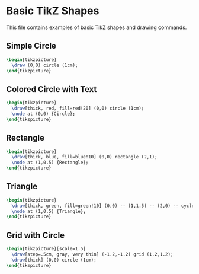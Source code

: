 # Basic TikZ Shapes

This file contains examples of basic TikZ shapes and drawing commands.

## Simple Circle

```tikz
\begin{tikzpicture}
  \draw (0,0) circle (1cm);
\end{tikzpicture}
```

## Colored Circle with Text

```tikz
\begin{tikzpicture}
  \draw[thick, red, fill=red!20] (0,0) circle (1cm);
  \node at (0,0) {Circle};
\end{tikzpicture}
```

## Rectangle

```tikz
\begin{tikzpicture}
  \draw[thick, blue, fill=blue!10] (0,0) rectangle (2,1);
  \node at (1,0.5) {Rectangle};
\end{tikzpicture}
```

## Triangle

```tikz
\begin{tikzpicture}
  \draw[thick, green, fill=green!10] (0,0) -- (1,1.5) -- (2,0) -- cycle;
  \node at (1,0.5) {Triangle};
\end{tikzpicture}
```

## Grid with Circle

```tikz
\begin{tikzpicture}[scale=1.5]
  \draw[step=.5cm, gray, very thin] (-1.2,-1.2) grid (1.2,1.2);
  \draw[thick] (0,0) circle (1cm);
\end{tikzpicture}
```
